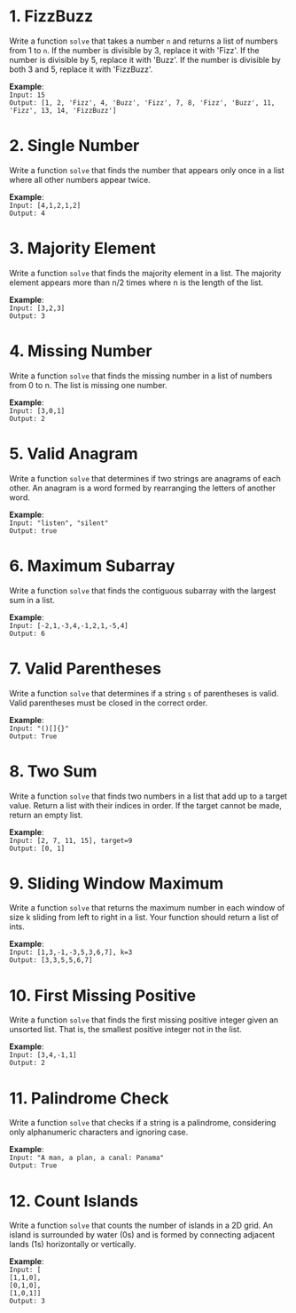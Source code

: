 # 1. FizzBuzz
Write a function `solve` that takes a number `n` and returns a list of numbers from 1 to `n`. If the number is divisible by 3, replace it with 'Fizz'. If the number is divisible by 5, replace it with 'Buzz'. If the number is divisible by both 3 and 5, replace it with 'FizzBuzz'.

**Example**:\
`Input: 15`\
`Output: [1, 2, 'Fizz', 4, 'Buzz', 'Fizz', 7, 8, 'Fizz', 'Buzz', 11, 'Fizz', 13, 14, 'FizzBuzz']`
# 2. Single Number
Write a function `solve` that finds the number that appears only once in a list where all other numbers appear twice.

**Example**:\
`Input: [4,1,2,1,2]`\
`Output: 4 `
# 3. Majority Element
Write a function `solve` that finds the majority element in a list. The majority element appears more than n/2 times where n is the length of the list.

**Example**:\
`Input: [3,2,3]`\
`Output: 3 `
# 4. Missing Number
Write a function `solve` that finds the missing number in a list of numbers from 0 to n. The list is missing one number.

**Example**:\
`Input: [3,0,1]`\
`Output: 2 `
# 5. Valid Anagram
Write a function `solve` that determines if two strings are anagrams of each other. An anagram is a word formed by rearranging the letters of another word.

**Example**:\
`Input: "listen", "silent"`\
`Output: true `
# 6. Maximum Subarray
Write a function `solve` that finds the contiguous subarray with the largest sum in a list.

**Example**:\
`Input: [-2,1,-3,4,-1,2,1,-5,4]`\
`Output: 6 `
# 7. Valid Parentheses
Write a function `solve` that determines if a string `s` of parentheses is valid. Valid parentheses must be closed in the correct order.

**Example**:\
`Input: "()[]{}"`\
`Output: True `
# 8. Two Sum
Write a function `solve` that finds two numbers in a list that add up to a target value. Return a list with their indices in order. If the target cannot be made, return an empty list.

**Example**:\
`Input: [2, 7, 11, 15], target=9`\
`Output: [0, 1] `
# 9. Sliding Window Maximum
Write a function `solve` that returns the maximum number in each window of size k sliding from left to right in a list. Your function should return a list of ints.

**Example**:\
`Input: [1,3,-1,-3,5,3,6,7], k=3`\
`Output: [3,3,5,5,6,7] `
# 10. First Missing Positive
Write a function `solve` that finds the first missing positive integer given an unsorted list. That is, the smallest positive integer not in the list.

**Example**:\
`Input: [3,4,-1,1]`\
`Output: 2 `
# 11. Palindrome Check
Write a function `solve` that checks if a string is a palindrome, considering only alphanumeric characters and ignoring case.

**Example**:\
`Input: "A man, a plan, a canal: Panama"`\
`Output: True `
# 12. Count Islands
Write a function `solve` that counts the number of islands in a 2D grid. An island is surrounded by water (0s) and is formed by connecting adjacent lands (1s) horizontally or vertically.

**Example**:\
`Input: [`\
`[1,1,0],`\
`[0,1,0],`\
`[1,0,1]]`\
`Output: 3 `